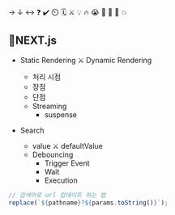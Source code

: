 → ↓ ↔ ❓ ✔️ ⏲️ 🗓️ ⚔️ 💡 🔥 😭 👏 🎵 🚨 💥

## 📝NEXT.js
- Static Rendering ⚔️ Dynamic Rendering
    - 처리 시점
    - 장점
    - 단점
    - Streaming
        - suspense

- Search
    - value ⚔️ defaultValue
    - Debouncing
        - Trigger Event
        - Wait
        - Execution

```TypeScript
// 검색어로 url 업데이트 하는 법
replace(`${pathname}?${params.toString()}`);
```
